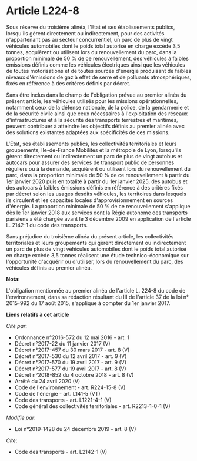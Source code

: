 # Article L224-8

Sous réserve du troisième alinéa, l'Etat et ses établissements publics, lorsqu'ils gèrent directement ou indirectement, pour
des activités n'appartenant pas au secteur concurrentiel, un parc de plus de vingt véhicules automobiles dont le poids total
autorisé en charge excède 3,5 tonnes, acquièrent ou utilisent lors du renouvellement du parc, dans la proportion minimale de
50 % de ce renouvellement, des véhicules à faibles émissions définis comme les véhicules électriques ainsi que les véhicules
de toutes motorisations et de toutes sources d'énergie produisant de faibles niveaux d'émissions de gaz à effet de serre et
de polluants atmosphériques, fixés en référence à des critères définis par décret.

Sans être inclus dans le champ de l'obligation prévue au premier alinéa du présent article, les véhicules utilisés pour les
missions opérationnelles, notamment ceux de la défense nationale, de la police, de la gendarmerie et de la sécurité civile
ainsi que ceux nécessaires à l'exploitation des réseaux d'infrastructures et à la sécurité des transports terrestres et
maritimes, peuvent contribuer à atteindre les objectifs définis au premier alinéa avec des solutions existantes adaptées aux
spécificités de ces missions.

L'Etat, ses établissements publics, les collectivités territoriales et leurs groupements, Ile-de-France Mobilités et la
métropole de Lyon, lorsqu'ils gèrent directement ou indirectement un parc de plus de vingt autobus et autocars pour assurer
des services de transport public de personnes réguliers ou à la demande, acquièrent ou utilisent lors du renouvellement du
parc, dans la proportion minimale de 50 % de ce renouvellement à partir du 1er janvier 2020 puis en totalité à partir du 1er
janvier 2025, des autobus et des autocars à faibles émissions définis en référence à des critères fixés par décret selon les
usages desdits véhicules, les territoires dans lesquels ils circulent et les capacités locales d'approvisionnement en sources
d'énergie. La proportion minimale de 50 % de ce renouvellement s'applique dès le 1er janvier 2018 aux services dont la Régie
autonome des transports parisiens a été chargée avant le 3 décembre 2009 en application de l'article L. 2142-1 du code des
transports.

Sans préjudice du troisième alinéa du présent article, les collectivités territoriales et leurs groupements qui gèrent
directement ou indirectement un parc de plus de vingt véhicules automobiles dont le poids total autorisé en charge excède 3,5
tonnes réalisent une étude technico-économique sur l'opportunité d'acquérir ou d'utiliser, lors du renouvellement du parc,
des véhicules définis au premier alinéa.

**Nota:**

L'obligation mentionnée au premier alinéa de l'article L. 224-8 du code de l'environnement, dans sa rédaction résultant du
III de l'article 37 de la loi n° 2015-992 du 17 août 2015, s'applique à compter du 1er janvier 2017.

**Liens relatifs à cet article**

_Cité par_:

  - Ordonnance n°2016-572 du 12 mai 2016 - art. 1
  - Décret n°2017-22 du 11 janvier 2017 (V)
  - Décret n°2017-457 du 30 mars 2017 - art. 8 (V)
  - Décret n°2017-530 du 12 avril 2017 - art. 9 (V)
  - Décret n°2017-570 du 19 avril 2017 - art. 9 (V)
  - Décret n°2017-577 du 19 avril 2017 - art. 8 (V)
  - Décret n°2018-852 du 4 octobre 2018 - art. 8 (V)
  - Arrêté du 24 avril 2020 (V)
  - Code de l'environnement - art. R224-15-8 (V)
  - Code de l'énergie - art. L141-5 (VT)
  - Code des transports - art. L1221-4-1 (V)
  - Code général des collectivités territoriales - art. R2213-1-0-1 (V)

_Modifié par_:

  - Loi n°2019-1428 du 24 décembre 2019 - art. 8 (V)

_Cite_:

  - Code des transports - art. L2142-1 (V)
